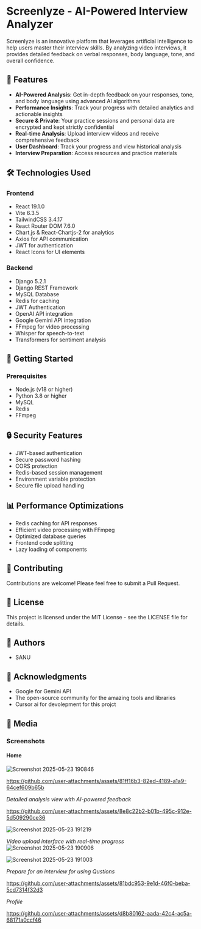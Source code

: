 # Screenlyze - AI-Powered Interview Analyzer

Screenlyze is an innovative platform that leverages artificial intelligence to help users master their interview skills. By analyzing video interviews, it provides detailed feedback on verbal responses, body language, tone, and overall confidence.

## 🌟 Features

- **AI-Powered Analysis**: Get in-depth feedback on your responses, tone, and body language using advanced AI algorithms
- **Performance Insights**: Track your progress with detailed analytics and actionable insights
- **Secure & Private**: Your practice sessions and personal data are encrypted and kept strictly confidential
- **Real-time Analysis**: Upload interview videos and receive comprehensive feedback
- **User Dashboard**: Track your progress and view historical analysis
- **Interview Preparation**: Access resources and practice materials

## 🛠️ Technologies Used

### Frontend
- React 19.1.0
- Vite 6.3.5
- TailwindCSS 3.4.17
- React Router DOM 7.6.0
- Chart.js & React-Chartjs-2 for analytics
- Axios for API communication
- JWT for authentication
- React Icons for UI elements

### Backend
- Django 5.2.1
- Django REST Framework
- MySQL Database
- Redis for caching
- JWT Authentication
- OpenAI API integration
- Google Gemini API integration
- FFmpeg for video processing
- Whisper for speech-to-text
- Transformers for sentiment analysis

## 🚀 Getting Started

### Prerequisites
- Node.js (v18 or higher)
- Python 3.8 or higher
- MySQL
- Redis
- FFmpeg





   

## 🔒 Security Features
- JWT-based authentication
- Secure password hashing
- CORS protection
- Redis-based session management
- Environment variable protection
- Secure file upload handling

## 📊 Performance Optimizations
- Redis caching for API responses
- Efficient video processing with FFmpeg
- Optimized database queries
- Frontend code splitting
- Lazy loading of components

## 🤝 Contributing
Contributions are welcome! Please feel free to submit a Pull Request.

## 📝 License
This project is licensed under the MIT License - see the LICENSE file for details.

## 👥 Authors
- SANU

## 🙏 Acknowledgments

- Google for Gemini API
- The open-source community for the amazing tools and libraries
- Cursor ai for devolepment for this projct

## 📸 Media

### Screenshots

#### Home

![Screenshot 2025-05-23 190846](https://github.com/user-attachments/assets/2425fd5d-78bb-4780-8dd2-12479d1f2ffa)

https://github.com/user-attachments/assets/81ff16b3-82ed-4189-a1a9-64cef609b65b






*Detailed analysis view with AI-powered feedback*


https://github.com/user-attachments/assets/8e8c22b2-b01b-495c-912e-5d509290ce36


![Screenshot 2025-05-23 191219](https://github.com/user-attachments/assets/74c527cf-5787-4f04-bbc9-f236eaf26bcb)

*Video upload interface with real-time progress*
![Screenshot 2025-05-23 190906](https://github.com/user-attachments/assets/1e11d8fe-a775-4be7-876c-facf9fa38e0d)

![Screenshot 2025-05-23 191003](https://github.com/user-attachments/assets/197d40a1-dfb4-4f06-a50e-2a7e08b9ba4a)



*Prepare for an interview for using Qustions*






https://github.com/user-attachments/assets/81bdc953-9e1d-46f0-beba-5cd7314f32d3


*Profile*



https://github.com/user-attachments/assets/d8b80162-aada-42c4-ac5a-68171a0ccf46






